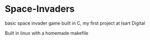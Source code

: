 # Space-Invaders
basic space invader game built in C, my first project at Isart Digital

Built in linux with a homemade makefile
